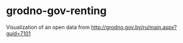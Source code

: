 # grodno-gov-renting
Visualization of an open data from http://grodno.gov.by/ru/main.aspx?guid=7101
